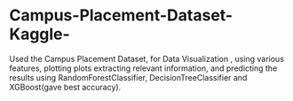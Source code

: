 # Campus-Placement-Dataset-Kaggle-
Used the Campus Placement Dataset, for Data Visualization , using various features, plotting plots extracting relevant information, and predicting the results using RandomForestClassifier, DecisionTreeClassifier and XGBoost(gave best accuracy).

